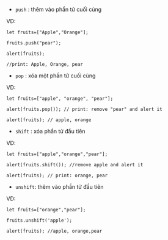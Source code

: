 


- `push` : thêm vào phần tử cuối cùng

VD: 

```
let fruits=["Apple","Orange"];

fruits.push("pear");

alert(fruits);

//print: Apple, Orange, pear

```

- `pop` : xóa một phần tử cuối cùng

VD: 

```
let fruits=["apple", "orange", "pear"];

alert(fruits.pop()); // print: remove "pear" and alert it

alert(fruits); // apple, orange

```

- `shift` : xóa phần tử đầu tiên

VD: 

```
let fruits=["apple","orange","pear"];

alert(fruits.shift()); //remove apple and alert it

alert(fruits); // print: orange, pear

```

- `unshift`: thêm vào phần tử đầu tiên

VD: 

```
let fruits=["orange","pear"];

fruits.unshift('apple');

alert(fruits); //apple, orange,pear

```
